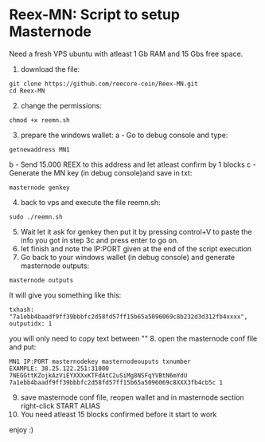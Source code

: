 # Reex-MN: Script to setup Masternode


Need a fresh VPS ubuntu with atleast 1 Gb RAM and 15 Gbs free space.
1. download the file: 
```
git clone https://github.com/reecore-coin/Reex-MN.git
cd Reex-MN
```
2. change the permissions:
```
chmod +x reemn.sh
```
3. prepare the windows wallet:
a - Go to debug console and type:
```
getnewaddress MN1
```
b - Send 15.000 REEX to this address and let atleast confirm by 1 blocks
c - Generate the MN key  (in debug console)and save in txt:
```
masternode genkey
```
4. back to vps and execute the file reemn.sh:
```
sudo ./reemn.sh
```
5. Wait let it ask for genkey then put it by pressing control+V to paste the info you got in step 3c and press enter to go on.
6. let finish and note the IP:PORT given at the end of the script execution
7. Go back to your windows wallet (in debug console) and generate masternode outputs:
```
masternode outputs
```
It will give you something like this:  
```
txhash: "7a1ebb4baadf9ff39bbbfc2d58fd57ff15b65a5096069c8b232d3d312fb4xxxx",
outputidx: 1
```
you will only need to copy text between ""
8. open the masternode conf file and put:
```
MN1 IP:PORT masternodekey masternodeouputs txnumber
EXAMPLE: 38.25.122.251:31000 7NEGGttKZojkAzViEYXXXxKTFdAtC2uSiMg8NSFqYVBtN6mYdU 7a1ebb4baadf9ff39bbbfc2d58fd57ff15b65a5096069c8XXX3fb4cb5c 1
```
9. save masternode conf file, reopen wallet and in masternode section right-click START ALIAS
10. You need atleast 15 blocks confirmed before it start to work

enjoy :)
